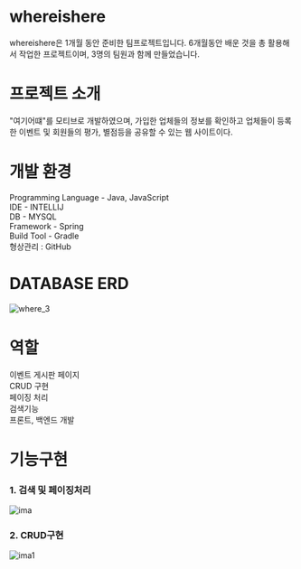 # whereishere
whereishere은 1개월 동안 준비한 팀프로젝트입니다.
6개월동안 배운 것을 총 활용해서 작업한 프로젝트이며, 3명의 팀원과 함께 만들었습니다.


# 프로젝트 소개
"여기어떄"를 모티브로 개발하였으며, 
가입한 업체들의 정보를 확인하고 업체들이 등록한 이벤트 및 회원들의 평가, 별점등을 공유할 수 있는 웹 사이트이다.
  
  
# 개발 환경
<div>Programming Language - Java, JavaScript</div>
<div>IDE - INTELLIJ</div>
<div>DB - MYSQL</div>
<div>Framework - Spring</div>
<div>Build Tool - Gradle</div>
<div>형상관리 : GitHub</div>


# DATABASE ERD
![where_3](https://github.com/choijeongoh/whereishere/assets/119948141/97356ac9-edc5-4f94-a9ad-8ec69057862e)


# 역할
<div>이벤트 게시판 페이지</div>
<div>CRUD 구현</div>
<div>페이징 처리</div>
<div>검색기능</div>
<div>프론트, 백엔드 개발</div>


# 기능구현
### 1. 검색 및 페이징처리
![ima](https://github.com/choijeongoh/whereishere/assets/119948141/7744b3aa-5b91-4368-83b7-01fde1999d52)

### 2. CRUD구현
![ima1](https://github.com/choijeongoh/whereishere/assets/119948141/14d22897-d47d-4b56-8fac-d995631f73a6)
